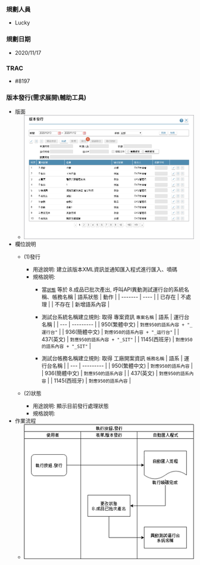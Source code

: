### <div id="user">規劃人員</div>
* Lucky

### <div id="updatedate">規劃日期</div>
* 2020/11/17

### <div id="trac">TRAC</div>
* #8197

### <div id="publish">版本發行<path>(需求展開\輔助工具)</path> </div>
* 版面 
  * ![publish]
* 欄位說明
  * <t id="btnpublish">(1)發行</t>
    * 用途說明: 建立該版本XML資訊並通知匯入程式進行匯入、噴碼
    * 規格說明: 
      * 當[`狀態`](#ui_publishlog_stage) 等於 8.成品已批次產出, 呼叫API異動測試運行台的系統名稱、帳務名稱
      | 語系狀態 | 動作 |
      | ------- | ---- |
      | 已存在 | 不處理 |
      | 不存在 | 新增語系內容 |

      * 測試台系統名稱建立規則: 取得 專案資訊 `專案名稱`
      | 語系 | 運行台名稱 |
      | --- | --------- |
      | 950(繁體中文) | `對應950的語系內容 + "_運行台"` |
      | 936(簡體中文) | `對應950的語系內容 + "_运行台"` |
      | 437(英文) | `對應950的語系內容 + "_SIT"` |
      | 1145(西班牙) | `對應950的語系內容 + "_SIT"` |

      * 測試台帳務名稱建立規則: 取得 工廠開案資訊 `帳務名稱`
      | 語系 | 運行台名稱 |
      | --- | --------- |
      | 950(繁體中文) | `對應950的語系內容` |
      | 936(簡體中文) | `對應950的語系內容` |
      | 437(英文) | `對應950的語系內容` |
      | 1145(西班牙) | `對應950的語系內容` |

  * <t id="ui_publishlog_stage">(2)狀態</t>
    * 用途說明: 顯示目前發行處理狀態
    * 規格說明: 
* 作業流程
  * ![Publish_Diagram]


<!--圖片-->
[publish]:attachment/Publish.png "版本發行"
[Publish_Diagram]:attachment/Publish_Diagram.png "[作業流程]發行"
